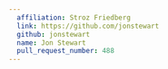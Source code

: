 ```yaml
---
  affiliation: Stroz Friedberg
  link: https://github.com/jonstewart
  github: jonstewart
  name: Jon Stewart
  pull_request_number: 488
---
```

